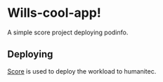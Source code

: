 # Wills-cool-app!

A simple score project deploying podinfo.

## Deploying

[Score](https://score.dev/) is used to deploy the workload to humanitec.
